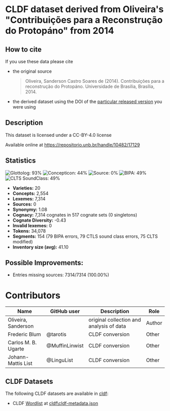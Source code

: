 # CLDF dataset derived from Oliveira's "Contribuições para a Reconstrução do Protopáno" from 2014

## How to cite

If you use these data please cite
- the original source
  > Oliveira, Sanderson Castro Soares de (2014). Contribuições para a reconstrução do Protopáno. Universidade de Brasília, Brasília, 2014.
- the derived dataset using the DOI of the [particular released version](../../releases/) you were using

## Description


This dataset is licensed under a CC-BY-4.0 license

Available online at https://repositorio.unb.br/handle/10482/17129

## Statistics


![Glottolog: 93%](https://img.shields.io/badge/Glottolog-93%25-green.svg "Glottolog: 93%")
![Concepticon: 44%](https://img.shields.io/badge/Concepticon-44%25-red.svg "Concepticon: 44%")
![Source: 0%](https://img.shields.io/badge/Source-0%25-red.svg "Source: 0%")
![BIPA: 49%](https://img.shields.io/badge/BIPA-49%25-red.svg "BIPA: 49%")
![CLTS SoundClass: 49%](https://img.shields.io/badge/CLTS%20SoundClass-49%25-red.svg "CLTS SoundClass: 49%")

- **Varieties:** 20
- **Concepts:** 2,554
- **Lexemes:** 7,314
- **Sources:** 0
- **Synonymy:** 1.08
- **Cognacy:** 7,314 cognates in 517 cognate sets (0 singletons)
- **Cognate Diversity:** -0.43
- **Invalid lexemes:** 0
- **Tokens:** 34,078
- **Segments:** 154 (79 BIPA errors, 79 CTLS sound class errors, 75 CLTS modified)
- **Inventory size (avg):** 41.10

## Possible Improvements:



- Entries missing sources: 7314/7314 (100.00%)

# Contributors

Name | GitHub user | Description | Role |
--- | --- | --- | --- |
Oliveira, Sanderson  | | original collection and analysis of data | Author
Frederic Blum | @tarotis | CLDF conversion | Other
Carlos M. B. Ugarte | @MuffinLinwist | CLDF conversion | Other
Johann-Mattis List | @LinguList| CLDF conversion | Other




## CLDF Datasets

The following CLDF datasets are available in [cldf](cldf):

- CLDF [Wordlist](https://github.com/cldf/cldf/tree/master/modules/Wordlist) at [cldf\cldf-metadata.json](cldf\cldf-metadata.json)